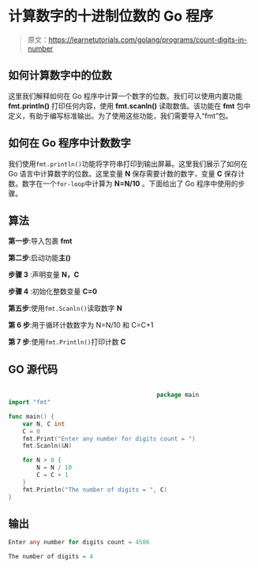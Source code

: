 # 计算数字的十进制位数的 Go 程序

> 原文：<https://learnetutorials.com/golang/programs/count-digits-in-number>

## 如何计算数字中的位数

这里我们解释如何在 Go 程序中计算一个数字的位数。我们可以使用内置功能 **fmt.println()** 打印任何内容，使用 **fmt.scanln()** 读取数值。该功能在 **fmt** 包中定义，有助于编写标准输出。为了使用这些功能，我们需要导入“fmt”包。

## 如何在 Go 程序中计数数字

我们使用`fmt.println()`功能将字符串打印到输出屏幕。这里我们展示了如何在 Go 语言中计算数字的位数。这里变量 **N** 保存需要计数的数字，变量 **C** 保存计数。数字在一个`for-loop`中计算为 **N=N/10** 。下面给出了 Go 程序中使用的步骤。

## 算法

**第一步**:导入包裹 **fmt**

**第二步**:启动功能**主()**

**步骤 3** :声明变量 **N，C**

**步骤 4** :初始化整数变量 **C=0**

**第五步**:使用`fmt.Scanln()`读取数字 **N**

**第 6 步**:用于循环计数数字为 N=N/10 和 C=C+1

**第 7 步**:使用`fmt.Println()`打印计数 **C**

## GO 源代码

```go

                                          package main
import "fmt"

func main() {
    var N, C int
    C = 0
    fmt.Print("Enter any number for digits count = ")
    fmt.Scanln(&N)

    for N > 0 {
        N = N / 10
        C = C + 1
    }
    fmt.Println("The number of digits = ", C)
}

```

## 输出

```go
Enter any number for digits count = 4586

The number of digits = 4
```